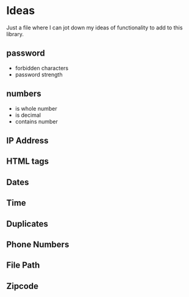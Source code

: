 # Ideas

Just a file where I can jot down my ideas of functionality to add to this library.

## password

- forbidden characters
- password strength

## numbers

- is whole number
- is decimal
- contains number

## IP Address

## HTML tags

## Dates

## Time

## Duplicates

## Phone Numbers

## File Path

## Zipcode
